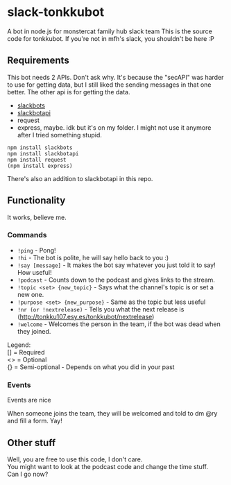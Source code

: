 # slack-tonkkubot
A bot in node.js for monstercat family hub slack team
This is the source code for tonkkubot. If you're not in mfh's slack, you shouldn't be here :P

## Requirements
This bot needs 2 APIs. Don't ask why. It's because the "secAPI" was harder to use for getting data, but I still liked the sending messages in that one better. The other api is for getting the data.

* [slackbots](https://github.com/mishk0/slack-bot-api)
* [slackbotapi](https://github.com/xBytez/slackbotapi)
* request
* express, maybe. idk but it's on my folder. I might not use it anymore after I tried something stupid.

```
npm install slackbots
npm install slackbotapi
npm install request
(npm install express)
```

There's also an addition to slackbotapi in this repo.

## Functionality
It works, believe me.

### Commands
* `!ping` - Pong!
* `!hi` - The bot is polite, he will say hello back to you :)
* `!say [message]` - It makes the bot say whatever you just told it to say! How useful!
* `!podcast` -  Counts down to the podcast and gives links to the stream.
* `!topic <set> {new_topic}` - Says what the channel's topic is or set a new one.
* `!purpose <set> {new_purpose}` - Same as the topic but less useful
* `!nr (or !nextrelease)` - Tells you what the next release is (http://tonkku107.esy.es/tonkkubot/nextrelease)
* `!welcome` - Welcomes the person in the team, if the bot was dead when they joined.

Legend:    
[] = Required    
<> = Optional    
{} = Semi-optional - Depends on what you did in your past

### Events
Events are nice    
    
When someone joins the team, they will be welcomed and told to dm @ry and fill a form. Yay!

## Other stuff
Well, you are free to use this code, I don't care.    
You might want to look at the podcast code and change the time stuff.    
Can I go now?
